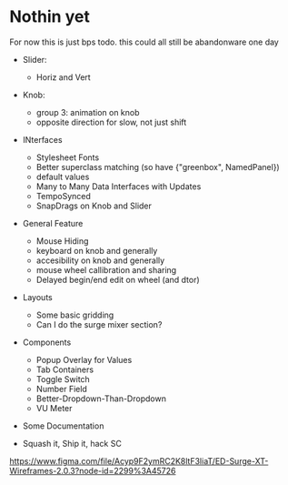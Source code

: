 # Nothin yet

For now this is just bps todo. this could all still be abandonware one day

- Slider:
    - Horiz and Vert
- Knob:
    - group 3: animation on knob
    - opposite direction for slow, not just shift
- INterfaces
    - Stylesheet Fonts
    - Better superclass matching (so have {"greenbox", NamedPanel})
    - default values
    - Many to Many Data Interfaces with Updates
    - TempoSynced
    - SnapDrags on Knob and Slider
- General Feature
    - Mouse Hiding
    - keyboard on knob and generally
    - accesibility on knob and generally
    - mouse wheel callibration and sharing
    - Delayed begin/end edit on wheel (and dtor)
- Layouts
    - Some basic gridding
    - Can I do the surge mixer section?
- Components
    - Popup Overlay for Values
    - Tab Containers
    - Toggle Switch
    - Number Field
    - Better-Dropdown-Than-Dropdown
    - VU Meter
- Some Documentation

- Squash it, Ship it, hack SC

https://www.figma.com/file/Acyp9F2ymRC2K8ltF3liaT/ED-Surge-XT-Wireframes-2.0.3?node-id=2299%3A45726
